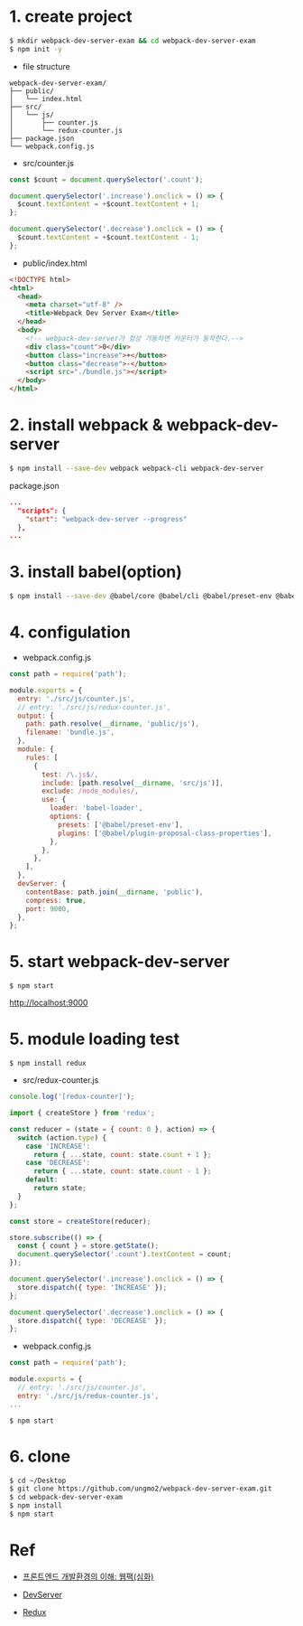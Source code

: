 # 1. create project

```bash
$ mkdir webpack-dev-server-exam && cd webpack-dev-server-exam
$ npm init -y
```

- file structure

```
webpack-dev-server-exam/
├── public/
│   └── index.html
├── src/
│   └── js/
│       ├── counter.js
│       └── redux-counter.js
├── package.json
└── webpack.config.js
```

- src/counter.js

```javascript
const $count = document.querySelector('.count');

document.querySelector('.increase').onclick = () => {
  $count.textContent = +$count.textContent + 1;
};

document.querySelector('.decrease').onclick = () => {
  $count.textContent = +$count.textContent - 1;
};
```

- public/index.html

```html
<!DOCTYPE html>
<html>
  <head>
    <meta charset="utf-8" />
    <title>Webpack Dev Server Exam</title>
  </head>
  <body>
    <!-- webpack-dev-server가 정상 가동하면 카운터가 동작한다.-->
    <div class="count">0</div>
    <button class="increase">+</button>
    <button class="decrease">-</button>
    <script src="./bundle.js"></script>
  </body>
</html>
```

# 2. install webpack & webpack-dev-server

```bash
$ npm install --save-dev webpack webpack-cli webpack-dev-server
```

package.json

```json
...
  "scripts": {
    "start": "webpack-dev-server --progress"
  },
...
```

# 3. install babel(option)

```bash
$ npm install --save-dev @babel/core @babel/cli @babel/preset-env @babel/plugin-proposal-class-properties babel-loader
```

# 4. configulation

- webpack.config.js

```javascript
const path = require('path');

module.exports = {
  entry: './src/js/counter.js',
  // entry: './src/js/redux-counter.js',
  output: {
    path: path.resolve(__dirname, 'public/js'),
    filename: 'bundle.js',
  },
  module: {
    rules: [
      {
        test: /\.js$/,
        include: [path.resolve(__dirname, 'src/js')],
        exclude: /node_modules/,
        use: {
          loader: 'babel-loader',
          options: {
            presets: ['@babel/preset-env'],
            plugins: ['@babel/plugin-proposal-class-properties'],
          },
        },
      },
    ],
  },
  devServer: {
    contentBase: path.join(__dirname, 'public'),
    compress: true,
    port: 9000,
  },
};
```

# 5. start webpack-dev-server

```
$ npm start
```

[http://localhost:9000](http://localhost:9000)

# 5. module loading test

```
$ npm install redux
```

- src/redux-counter.js

```javascript
console.log('[redux-counter]');

import { createStore } from 'redux';

const reducer = (state = { count: 0 }, action) => {
  switch (action.type) {
    case 'INCREASE':
      return { ...state, count: state.count + 1 };
    case 'DECREASE':
      return { ...state, count: state.count - 1 };
    default:
      return state;
  }
};

const store = createStore(reducer);

store.subscribe(() => {
  const { count } = store.getState();
  document.querySelector('.count').textContent = count;
});

document.querySelector('.increase').onclick = () => {
  store.dispatch({ type: 'INCREASE' });
};

document.querySelector('.decrease').onclick = () => {
  store.dispatch({ type: 'DECREASE' });
};
```

- webpack.config.js

```javascript
const path = require('path');

module.exports = {
  // entry: './src/js/counter.js',
  entry: './src/js/redux-counter.js',
...
```

```
$ npm start
```

# 6. clone

```bash
$ cd ~/Desktop
$ git clone https://github.com/ungmo2/webpack-dev-server-exam.git
$ cd webpack-dev-server-exam
$ npm install
$ npm start
```

# Ref

- [프론트엔드 개발환경의 이해: 웹팩(심화)](https://jeonghwan-kim.github.io/series/2020/01/02/frontend-dev-env-webpack-intermediate.html)

- [DevServer](https://webpack.js.org/configuration/dev-server)

- [Redux](https://redux.js.org)
